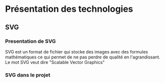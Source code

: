 # Présentation des technologies

## SVG

### Presentation de SVG
SVG est un format de fichier qui stocke des images avec des formules mathématiques ce qui permet de ne pas perdre de qualité en l'agrandissant. Le mot SVG veut dire "Scalable Vector Graphics"
### SVG dans le projet


